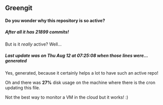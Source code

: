 ## Greengit

#### Do you wonder why this repository is so active?

##### After all it has 21899 commits!

But is it *really* active? Well...

##### Last update was on Thu Aug 12 at 07:25:08 when those lines were... generated

Yes, generated, because it certainly helps a lot to have such an active repo!

Oh and there was **27%** disk usage on the machine
where there is the cron updating this file.

Not the best way to monitor a VM in the cloud but it works! :)
